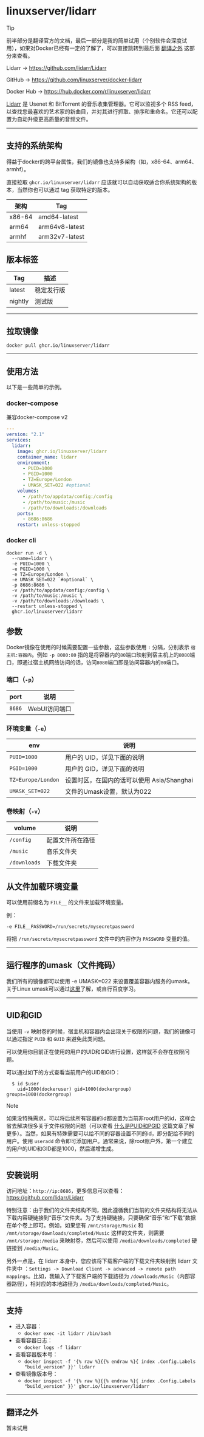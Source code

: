 # linuxserver/lidarr

> [!TIP]
>
> 前半部分是翻译官方的文档，最后一部分是我的简单试用（个别软件会深度试用），如果对Docker已经有一定的了解了，可以直接跳转到最后面 [翻译之外](#翻译之外) 这部分来查看。

Lidarr → https://github.com/lidarr/Lidarr

GitHub → https://github.com/linuxserver/docker-lidarr

Docker Hub → https://hub.docker.com/r/linuxserver/lidarr

[Lidarr](https://github.com/lidarr/Lidarr) 是 Usenet 和 BitTorrent 的音乐收集管理器。它可以监视多个 RSS feed，以查找您最喜欢的艺术家的新曲目，并对其进行抓取、排序和重命名。它还可以配置为自动升级更高质量的音频文件。

------

## 支持的系统架构

得益于docker的跨平台属性，我们的镜像也支持多架构（如，x86-64、arm64、armhf）。

直接拉取 `ghcr.io/linuxserver/lidarr` 应该就可以自动获取适合你系统架构的版本，当然你也可以通过 tag 获取特定的版本。

| 架构   | Tag            |
| ------ | -------------- |
| x86-64 | amd64-latest   |
| arm64  | arm64v8-latest |
| armhf  | arm32v7-latest |

## 版本标签

| Tag     | 描述       |
| ------- | ---------- |
| latest  | 稳定发行版 |
| nightly | 测试版     |



------

## 拉取镜像

```shell
docker pull ghcr.io/linuxserver/lidarr
```

------

## 使用方法

以下是一些简单的示例。

### docker-compose

兼容docker-compose v2

```yaml
---
version: "2.1"
services:
  lidarr:
    image: ghcr.io/linuxserver/lidarr
    container_name: lidarr
    environment:
      - PUID=1000
      - PGID=1000
      - TZ=Europe/London
      - UMASK_SET=022 #optional
    volumes:
      - /path/to/appdata/config:/config
      - /path/to/music:/music
      - /path/to/downloads:/downloads
    ports:
      - 8686:8686
    restart: unless-stopped
```

### docker cli

```shell
docker run -d \
  --name=lidarr \
  -e PUID=1000 \
  -e PGID=1000 \
  -e TZ=Europe/London \
  -e UMASK_SET=022 `#optional` \
  -p 8686:8686 \
  -v /path/to/appdata/config:/config \
  -v /path/to/music:/music \
  -v /path/to/downloads:/downloads \
  --restart unless-stopped \
  ghcr.io/linuxserver/lidarr
```

## 参数

Docker镜像在使用的时候需要配置一些参数，这些参数使用 `:` 分隔，分别表示 `宿主机:容器内`。例如 `-p 8080:80` 指的是将容器内的`80`端口映射到宿主机上的`8080`端口，即通过宿主机网络访问的话，访问`8080`端口即是访问容器内的`80`端口。

### 端口（`-p`）

| port   | 说明          |
| ------ | ------------- |
| `8686` | WebUI访问端口 |

### 环境变量（`-e`）

| env                | 说明                                       |
| ------------------ | ------------------------------------------ |
| `PUID=1000`        | 用户的 UID，详见下面的说明                 |
| `PGID=1000`        | 用户的 GID，详见下面的说明                 |
| `TZ=Europe/London` | 设置时区，在国内的话可以使用 Asia/Shanghai |
| `UMASK_SET=022`    | 文件的Umask设置，默认为022                 |

### 卷映射（`-v`）

| volume       | 说明             |
| ------------ | ---------------- |
| `/config`    | 配置文件所在路径 |
| `/music`     | 音乐文件夹       |
| `/downloads` | 下载文件夹       |




## 从文件加载环境变量

可以使用前缀名为 `FILE__` 的文件来加载环境变量。

例：

```
-e FILE__PASSWORD=/run/secrets/mysecretpassword
```

将把 `/run/secrets/mysecretpassword` 文件中的内容作为 `PASSWORD` 变量的值。

------

## 运行程序的umask（文件掩码）

我们所有的镜像都可以使用 -e UMASK=022 来设置覆盖容器内服务的umask。关于Linux umask可以通过[这里](https://en.wikipedia.org/wiki/Umask)了解，或自行百度学习。

------

## UID和GID

当使用 `-v` 映射卷的时候，宿主机和容器内会出现关于权限的问题，我们的镜像可以通过指定 `PUID` 和 `GUID` 来避免此类问题。

可以使用你目前正在使用的用户的UID和GID进行设置，这样就不会存在权限问题。

可以通过如下的方式查看当前用户的UID和GID：

```shell
  $ id $user
    uid=1000(dockeruser) gid=1000(dockergroup) groups=1000(dockergroup)
```

> [!NOTE]
>
> 如果没特殊需求，可以将后续所有容器的id都设置为当前非root用户的id，这样会省去解决很多关于文件权限的问题（可以查看 [什么是PUID和PGID](general/understanding-puid-and-pgid.md) 这篇文章了解更多）。当然，如果有特殊需要可以给不同的容器设置不同的id，即分配给不同的用户。使用 `useradd` 命令即可添加用户。通常来说，除root账户外，第一个建立的用户的UID和GID都是1000，然后递增生成。

------

## 安装说明

访问地址：`http://ip:8686`，更多信息可以查看：https://github.com/lidarr/Lidarr

特别注意：由于我们的文件夹结构不同，因此遵循我们当前的文件夹结构将无法从下载内容硬链接到“音乐”文件夹。为了支持硬链接，只要确保“音乐”和“下载”数据在单个卷上即可。例如，如果您有 `/mnt/storage/Music` 和 `/mnt/storage/downloads/completed/Music` 这样的文件夹，则需要 `/mnt/storage:/media` 来映射卷，然后可以使用 `/media/downloads/completed` 硬链接到 `/media/Music`。

另外一点是，在 lidarr 本身中，您应该将下载客户端的下载文件夹映射到 lidarr 文件夹中 ：`Settings -> Download Client -> advanced -> remote path mappings`。比如，我输入了下载客户端的下载路径为 `/downloads/Music`（内部容器路径），相对应的本地路径为 `/media/downloads/completed/Music`。

------

## 支持

- 进入容器：
  - `docker exec -it lidarr /bin/bash`
- 查看容器日志：
  - `docker logs -f lidarr`
- 查看容器版本号：
  - `docker inspect -f '{% raw %}{{% endraw %}{ index .Config.Labels "build_version" }}' lidarr`
- 查看镜像版本号：
  - `docker inspect -f '{% raw %}{{% endraw %}{ index .Config.Labels "build_version" }}' ghcr.io/linuxserver/lidarr`

------

## 翻译之外

暂未试用